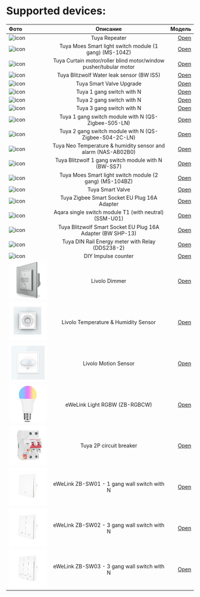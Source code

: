 # Supported devices:

| Фото  | Описание  | Модель |
|:------------- |:---------------:| -------------:|
| ![icon](1/icon.png)   | Tuya Repeater |[Open](1/readme.md) |
| ![icon](2/icon.png)   | Tuya Moes Smart light switch module (1 gang) (MS-104Z) |[Open](2/readme.md)
| ![icon](3/icon.png)   | Tuya Curtain motor/roller blind motor/window pusher/tubular motor |[Open](3/readme.md)
| ![icon](4/icon.png)   | Tuya Blitzwolf Water leak sensor (BW IS5) |[Open](4/readme.md)
| ![icon](5/icon.png)   | Tuya Smart Valve Upgrade |[Open](5/readme.md)
| ![icon](6/icon.png)   | Tuya 1 gang switch with N |[Open](6/readme.md)
| ![icon](7/icon.png)   | Tuya 2 gang switch with N |[Open](7/readme.md)
| ![icon](8/icon.png)   | Tuya 3 gang switch with N |[Open](8/readme.md)
| ![icon](9/icon.png)   | Tuya 1 gang switch module with N (QS-Zigbee-S05-LN) |[Open](9/readme.md)
| ![icon](10/icon.png)  | Tuya 2 gang switch module with N (QS-Zigbee-S04-2C-LN) |[Open](10/readme.md)
| ![icon](11/icon.png)  | Tuya Neo Temperature & humidity sensor and alarm (NAS-AB02B0) |[Open](11/readme.md)
| ![icon](12/icon.png)  | Tuya Blitzwolf 1 gang switch module with N (BW-SS7) |[Open](12/readme.md)
| ![icon](13/icon.png)  | Tuya Moes Smart light switch module (2 gang) (MS-104BZ) |[Open](13/readme.md)
| ![icon](14/icon.png)  | Tuya Smart Valve |[Open](14/readme.md)
| ![icon](15/icon.png)  | Tuya Zigbee Smart Socket EU Plug 16A Adapter |[Open](15/readme.md)
| ![icon](16/icon.png)  | Aqara single switch module T1 (with neutral) (SSM-U01) |[Open](16/readme.md)
| ![icon](17/icon.png)  | Tuya Blitzwolf Smart Socket EU Plug 16A Adapter (BW SHP-13) |[Open](17/readme.md)
| ![icon](18/icon.png)  | Tuya DIN Rail Energy meter with Relay (DDS238-2) |[Open](18/readme.md)
| ![icon](19/icon.png)  | DIY Impulse counter |[Open](19/readme.md)
| ![icon](21/icon.png)  | Livolo Dimmer |[Open](21/readme.md)
| ![icon](22/icon.png)  | Livolo Temperature & Humidity Sensor |[Open](22/readme.md)
| ![icon](23/icon.png)  | Livolo Motion Sensor |[Open](23/readme.md)
| ![icon](25/icon.png)  | eWeLink Light RGBW (ZB-RGBCW) |[Open](25/readme.md)
| ![icon](26/icon.png)  | Tuya 2P circuit breaker |[Open](26/readme.md)
| ![icon](eWeLink/zb-sw01/icon.png)  | eWeLink ZB-SW01 - 1 gang wall switch with N |[Open](eWeLink/zb-sw01/readme.md)
| ![icon](eWeLink/zb-sw02/icon.png)  | eWeLink ZB-SW02 - 3 gang wall switch with N |[Open](eWeLink/zb-sw02/readme.md)
| ![icon](eWeLink/zb-sw03/icon.png)  | eWeLink ZB-SW03 - 3 gang wall switch with N |[Open](eWeLink/zb-sw03/readme.md)

